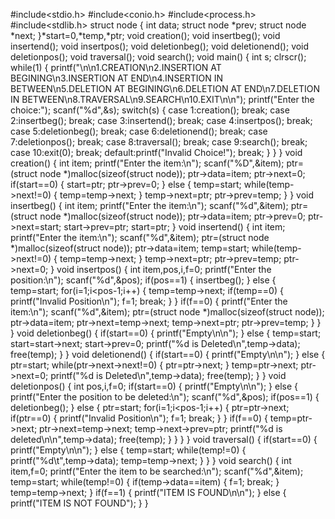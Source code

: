 #include<stdio.h>
#include<conio.h>
#include<process.h>
#include<stdlib.h>
struct node
{
int data;
struct node *prev;
struct node *next;
}*start=0,*temp,*ptr;
void creation();
void insertbeg();
void insertend();
void insertpos();
void deletionbeg();
void deletionend();
void deletionpos();
void traversal();
void search();
void main()
{
int s;
clrscr();
while(1)
{
printf("\n\n1.CREATION\n2.INSERTION AT BEGINING\n3.INSERTION AT END\n4.INSERTION IN BETWEEN\n5.DELETION AT BEGINING\n6.DELETION AT END\n7.DELETION IN BETWEEN\n8.TRAVERSAL\n9.SEARCH\n10.EXIT\n\n");
printf("Enter the choice:");
scanf("%d",&s);
switch(s)
{
case 1:creation();
       break;
case 2:insertbeg();
	break;
case 3:insertend();
       break;
case 4:insertpos();
       break;
case 5:deletionbeg();
       break;
case 6:deletionend();
       break;
case 7:deletionpos();
       break;
case 8:traversal();
       break;
case 9:search();
       break;
case 10:exit(0);
       break;
default:printf("Invalid Choice!");
	break;
}
}
}
void creation()
{
int item;
printf("Enter the item:\n");
scanf("%D",&item);
ptr=(struct node *)malloc(sizeof(struct node));
ptr->data=item;
ptr->next=0;
if(start==0)
{
start=ptr;
ptr->prev=0;
}
else
{
temp=start;
while(temp->next!=0)
{
temp=temp->next;
}
temp->next=ptr;
ptr->prev=temp;
}
}
void insertbeg()
{
int item;
printf("Enter the item:\n");
scanf("%d",&item);
ptr=(struct node *)malloc(sizeof(struct node));
ptr->data=item;
ptr->prev=0;
ptr->next=start;
start->prev=ptr;
start=ptr;
}
void insertend()
{
int item;
printf("Enter the item:\n");
scanf("%d",&item);
ptr=(struct node *)malloc(sizeof(struct node));
ptr->data=item;
temp=start;
while(temp->next!=0)
{
temp=temp->next;
}
temp->next=ptr;
ptr->prev=temp;
ptr->next=0;
}
void insertpos()
{
int item,pos,i,f=0;
printf("Enter the position:\n");
scanf("%d",&pos);
if(pos==1)
{
insertbeg();
}
else
{
temp=start;
for(i=1;i<pos-1;i++)
{
temp=temp->next;
if(temp==0)
{
printf("Invalid Position\n");
f=1;
break;
}
}
if(f==0)
{
printf("Enter the item:\n");
scanf("%d",&item);
ptr=(struct node *)malloc(sizeof(struct node));
ptr->data=item;
ptr->next=temp->next;
temp->next=ptr;
ptr->prev=temp;
}
}
}
void deletionbeg()
{
if(start==0)
{
printf("Empty\n\n");
}
else
{
temp=start;
start=start->next;
start->prev=0;
printf("%d is Deleted\n",temp->data);
free(temp);
}
}
void deletionend()
{
if(start==0)
{
printf("Empty\n\n");
}
else
{
ptr=start;
while(ptr->next->next!=0)
{
ptr=ptr->next;
}
temp=ptr->next;
ptr->next=0;
printf("%d is Deleted\n",temp->data);
free(temp);
}
}
void deletionpos()
{
int pos,i,f=0;
if(start==0)
{
printf("Empty\n\n");
}
else
{
printf("Enter the position to be deleted:\n");
scanf("%d",&pos);
if(pos==1)
{
deletionbeg();
}
else
{
ptr=start;
for(i=1;i<pos-1;i++)
{
ptr=ptr->next;
if(ptr==0)
{
printf("Invalid Position\n");
f=1;
break;
}
}
if(f==0)
{
temp=ptr->next;
ptr->next=temp->next;
temp->next->prev=ptr;
printf("%d is deleted\n\n",temp->data);
free(temp);
}
}
}
}
void traversal()
{
if(start==0)
{
printf("Empty\n\n");
}
else
{
temp=start;
while(temp!=0)
{
printf("%d\t",temp->data);
temp=temp->next;
}
}
}
void search()
{
int item,f=0;
printf("Enter the item to be searched:\n");
scanf("%d",&item);
temp=start;
while(temp!=0)
{
if(temp->data==item)
{
f=1;
break;
}
temp=temp->next;
}
if(f==1)
{
printf("ITEM IS FOUND\n\n");
}
else
{
printf("ITEM IS NOT FOUND");
}
}
